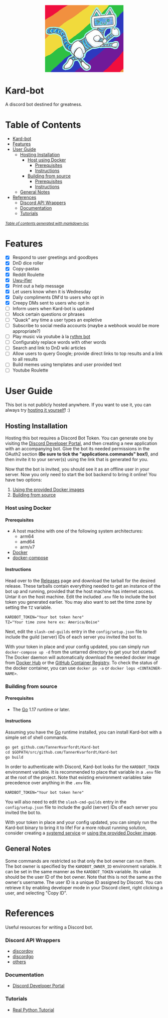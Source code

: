 <div align="center">
<img src="Robo_cat.png" alt="drawing" width="250"/>
</div>

# Kard-bot

A discord bot destined for greatness.

# Table of Contents
- [Kard-bot](#kard-bot)
- [Features](#features)
- [User Guide](#user-guide)
  * [Hosting Installation](#hosting-installation)
    + [Host using Docker](#host-using-docker)
      - [Prerequisites](#prerequisites)
      - [Instructions](#instructions)
    + [Building from source](#building-from-source)
      - [Prerequisites](#prerequisites-1)
      - [Instructions](#instructions-1)
  * [General Notes](#general-notes)
- [References](#references)
    + [Discord API Wrappers](#discord-api-wrappers)
    + [Documentation](#documentation)
    + [Tutorials](#tutorials)

<small><i><a href='http://ecotrust-canada.github.io/markdown-toc/'>Table of contents generated with markdown-toc</a></i></small>


# Features

- [x] Respond to user greetings and goodbyes
- [x] DnD dice roller
- [x] Copy-pastas
- [x] Reddit Roulette
- [x] [Uwu-ifier](https://lingojam.com/uwu-ify)
- [x] Print out a help message
- [x] Let users know when it is Wednesday
- [X] Daily compliments DM'd to users who opt in
- [X] Creepy DMs sent to users who opt in
- [ ] Inform users when Kard-bot is updated
- [ ] Mock certain questions or phrases
- [ ] "Quack" any time a user types an expletive
- [ ] Subscribe to social media accounts (maybe a webhook would be more appropriate?)
- [ ] Play music via youtube à la [rythm bot](https://rythm.fm/)
- [ ] Configurably replace words with other words
- [ ] Search and link to DnD wiki articles
- [ ] Allow users to query Google; provide direct links to top results and a link to all results
- [ ] Build memes using templates and user provided text
- [ ] Youtube Roulette

# User Guide

This bot is not publicly hosted anywhere. If you want to use it, you can always try [hosting it yourself](#hosting-installation)! :)

## Hosting Installation

Hosting this bot requires a Discord Bot Token. You can generate one by visiting the [Discord Developer Portal](https://discord.com/developers/applications),
and then creating a new application with an accompanying bot. Give the bot its needed permissions in the OAuth2 section **(Be sure to tick the "applications.commands" box!)**, and then invite it to your server(s) using the link that is generated for you.

Now that the bot is invited, you should see it as an offline user in your server. Now you only need to start the bot backend to bring it online! You have two options:
1. [Using the provided Docker images](#host-using-docker)
2. [Building from source](#building-from-source)

### Host using Docker
#### Prerequisites
- A host machine with one of the following system architectures:
  - arm64
  - amd64
  - arm/v7
- [Docker](https://www.docker.com/get-started)
- [docker-compose](https://docs.docker.com/compose/install/)

#### Instructions
Head over to the [Releases](https://github.com/TannerKvarfordt/Kard-bot/releases) page and download the tarball for the desired release.
These tarballs contain everything needed to get an instance of the bot up and running, provided that the host machine has internet access.
Untar it on the host machine. Edit the included `.env` file to include the bot token you generated earlier. You may also want to
set the time zone by setting the `TZ` variable.
```shell
KARDBOT_TOKEN="Your bot token here"
TZ="Your time zone here ex: America/Boise"
```
Next, edit the `slash-cmd-guilds` entry in the `config/setup.json` file to include the guild (server) IDs of each server you invited the bot to.

With your token in place and your config updated, you can simply run `docker-compose up -d` from the untarred directory to get your bot started!
The Docker daemon will automatically download the needed docker image from [Docker Hub](https://hub.docker.com/repository/docker/tkvarfordt/kardbot/) or the
[GitHub Container Registry](https://github.com/TannerKvarfordt/Kard-bot/pkgs/container/kard-bot). 
To check the status of the docker container, you can use `docker ps -a` or `docker logs <CONTAINER-NAME>`.

### Building from source
#### Prerequisites
- The [Go](https://golang.org/) 1.17 runtime or later.

#### Instructions
Assuming you have the [Go](https://golang.org/) runtime installed, you can install Kard-bot with a simple set of shell commands.

```shell
go get github.com/TannerKvarfordt/Kard-bot
cd $GOPATH/src/github.com/TannerKvarfordt/Kard-bot
go build
```

In order to authenticate with Discord, Kard-bot looks for the `KARDBOT_TOKEN` environment variable.
It is recommended to place that variable in a `.env` file at the root of the project. Note that existing
environment variables take precedence over anything in the `.env` file.

```shell
KARDBOT_TOKEN="Your bot token here"
```

You will also need to edit the `slash-cmd-guilds` entry in the `config/setup.json` file to include the guild (server) IDs of each server you invited the bot to.

With your token in place and your config updated, you can simply run the Kard-bot binary to bring it to life!
For a more robust running solution, consider creating a [systemd service](https://docs.fedoraproject.org/en-US/quick-docs/understanding-and-administering-systemd/#creating-new-systemd-services) or [using the provided Docker image](#host-using-docker).

## General Notes

Some commands are restricted so that only the bot owner can run them. The bot owner is specified by the `KARDBOT_OWNER_ID` environment variable.
It can be set in the same manner as the `KARDBOT_TOKEN` variable. Its value should be the user ID of the bot owner. Note that this is not the same
as the owner's username. The user ID is a unique ID assigned by Discord. You can retrieve it by enabling developer mode in your Discord client, right
clicking a user, and selecting "Copy ID".

# References

Useful resources for writing a Discord bot.

### Discord API Wrappers

- [discordpy](https://github.com/Rapptz/discord.py)
- [discordgo](https://github.com/bwmarrin/discordgo)
- [others](https://discordapi.com/unofficial/comparison.html)

### Documentation

- [Discord Developer Portal](https://discord.com/developers/docs/intro)

### Tutorials

- [Real Python Tutorial](https://realpython.com/how-to-make-a-discord-bot-python/)
